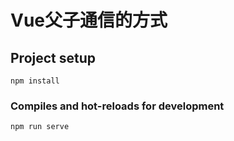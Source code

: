 # Vue父子通信的方式

## Project setup
```
npm install
```

### Compiles and hot-reloads for development
```
npm run serve
```

